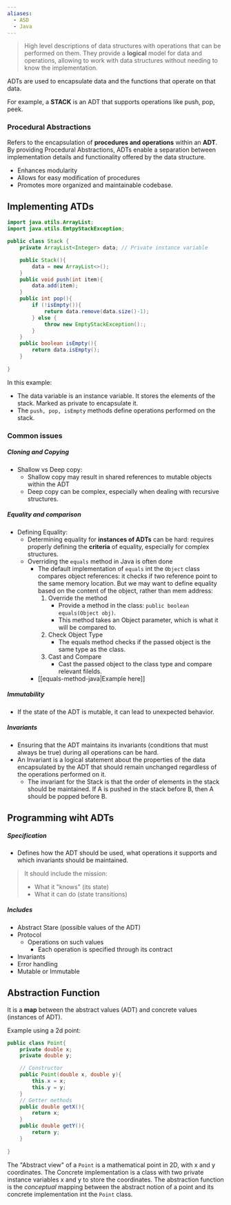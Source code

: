 ```yaml
---
aliases:
  - ASD
  - Java
---
```


> High level descriptions of data structures with operations that can be performed on them. 
> They provide a **logical** model for data and operations, allowing to work with data structures without needing to know the implementation. 

ADTs are used to encapsulate data and the functions that operate on that data. 

For example, a **STACK** is an ADT that supports operations like push, pop, peek. 


### Procedural Abstractions 
Refers to the encapsulation of **procedures and operations** within an **ADT**. 
By providing Procedural Abstractions, ADTs enable a separation between implementation details and functionality offered by the data structure. 
- Enhances modularity 
- Allows for easy modification of procedures
- Promotes more organized and maintainable codebase. 

## Implementing ATDs

```java
import java.utils.ArrayList; 
import java.utils.EmtpyStackException; 

public class Stack {
	private ArrayList<Integer> data; // Private instance variable 

	public Stack(){
		data = new ArrayList<>(); 
	}
	public void push(int item){
		data.add(item);
	}
	public int pop(){
		if (!isEmpty()){
			return data.remove(data.size()-1);
		} else {
			throw new EmptyStackException():;
		}
	}
	public boolean isEmpty(){
		return data.isEmpty();
	}
	
}
```
In this example: 
- The data variable is an instance variable. It stores the elements of the stack. Marked as private to encapsulate it. 
- The `push, pop, isEmpty` methods define operations performed on the stack. 

### Common issues 
##### Cloning and Copying 
- Shallow vs Deep copy: 
	- Shallow copy may result in shared references to mutable objects within the ADT
	- Deep copy can be complex, especially when dealing with recursive structures. 
##### Equality and comparison
- Defining Equality: 
	- Determining equality for **instances of ADTs** can be hard: requires properly defining the **criteria** of equality, especially for complex structures. 
	- Overriding the `equals` method in Java is often done
		- The default implementation of `equals` int the `Object` class compares object references: it checks if two reference point to the same memory location. But we may want to define equality based on the content of the object, rather than mem address: 
			1. Override the method 
				- Provide a method in the class: `public boolean equals(Object obj)`. 
				- This method takes an Object parameter, which is what it will be compared to. 
			2. Check Object Type
				- The equals method checks if the passed object is the same type as the class. 
			3. Cast and Compare
				- Cast the passed object to the class type and compare relevant filelds. 
		- [[equals-method-java|Example here]]
##### Immutability 
- If the state of the ADT is mutable, it can lead to unexpected behavior. 
##### Invariants 
- Ensuring that the ADT maintains its invariants (conditions that must always be true) during all operations can be hard. 
- An Invariant is a logical statement about the properties of the data encapsulated by the ADT that should remain unchanged regardless of the operations performed on it. 
	- The invariant for the Stack is that the order of elements in the stack should be maintained. If A is pushed in the stack before B, then A should be popped before B. 

## Programming wiht ADTs
##### Specification 
- Defines how the ADT should be used, what operations it supports and which invariants should be maintained. 
> It should include the mission: 
> - What it "knows" (its state)
> - What it can do (state transitions)
##### Includes 
- Abstract Stare (possible values of the ADT)
- Protocol 
	- Operations on such values 
		- Each operation is specified through its contract 
- Invariants 
- Error handling 
- Mutable or Immutable

## Abstraction Function 
It is a **map** between the abstract values (ADT) and concrete values (instances of ADT). 

Example using a 2d point: 
```java
public class Point{
	private double x; 
	private double y; 

	// Constructor
	public Point(double x, double y){
		this.x = x;
		this.y = y;
	}
	// Getter methods 
	public double getX(){
		return x;
	}
	public double getY(){
		return y; 
	}
	
}
```

The "Abstract view" of a `Point` is a mathematical point in 2D, with x and y coordinates. 
The Concrete implementation is a class with two private instance variables x and y to store the coordinates. 
The abstraction function is the *conceptual* mapping between the abstract notion of a point and its concrete implementation int the `Point` class. 

